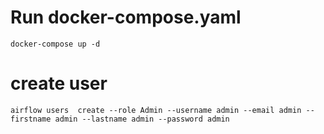 # Run docker-compose.yaml
```
docker-compose up -d
```

# create user
```
airflow users  create --role Admin --username admin --email admin --firstname admin --lastname admin --password admin
```
